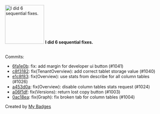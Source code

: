 <img src="https://my-badges.github.io/my-badges/fix-6.png" alt="I did 6 sequential fixes." title="I did 6 sequential fixes." width="128">
<strong>I did 6 sequential fixes.</strong>
<br><br>

Commits:

- <a href="https://github.com/artemmufazalov/ydb-embedded-ui/commit/6fa1e0bddaa40a972d2160959fba80773d567830">6fa1e0b</a>: fix: add margin for developer ui button (#1041)
- <a href="https://github.com/artemmufazalov/ydb-embedded-ui/commit/c8f3182fc776fac7200d23ce8f34f0b506a95ab3">c8f3182</a>: fix(TenantOverview): add correct tablet storage value (#1040)
- <a href="https://github.com/artemmufazalov/ydb-embedded-ui/commit/e1c8f836be0f577c043121c5c5cb7cbb1f6798e8">e1c8f83</a>: fix(Overview): use stats from describe for all column tables (#1026)
- <a href="https://github.com/artemmufazalov/ydb-embedded-ui/commit/a453d0ab11c055846022c6731480812a0356fd2a">a453d0a</a>: fix(Overview): disable column tables stats request (#1024)
- <a href="https://github.com/artemmufazalov/ydb-embedded-ui/commit/a06f1df4416ab71f4fd80797de5734567a3c453b">a06f1df</a>: fix(Versions): return lost copy button (#1003)
- <a href="https://github.com/artemmufazalov/ydb-embedded-ui/commit/0ac18ea3915c5d9d36c1fbcbdf59b6f9769d3f51">0ac18ea</a>: fix(Graph): fix broken tab for column tables (#1004)


Created by <a href="https://github.com/my-badges/my-badges">My Badges</a>